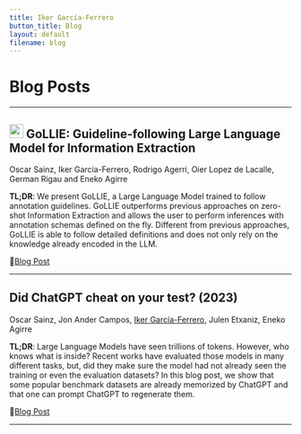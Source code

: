 ```yaml
---
title: Iker García-Ferrero
button_title: Blog
layout: default
filename: blog
--- 
```


# Blog Posts

---

<h2><img src="https://github.com/hitz-zentroa/GoLLIE/blob/main/assets/GoLLIE.png?raw=true" width="25"> GoLLIE: Guideline-following Large Language Model for Information Extraction</h2>
Oscar Sainz, Iker García-Ferrero, Rodrigo Agerri, Oier Lopez de Lacalle, German Rigau and Eneko Agirre

**TL;DR**: We present GoLLIE, a Large Language Model trained to follow annotation guidelines. GoLLIE outperforms previous approaches on zero-shot Information Extraction and allows the user to perform inferences with annotation schemas defined on the fly. Different from previous approaches, GoLLIE is able to follow detailed definitions and does not only rely on the knowledge already encoded in the LLM.

📒[Blog Post](https://hitz-zentroa.github.io/GoLLIE/) 

---


## Did ChatGPT cheat on your test? (2023)
Oscar Sainz, Jon Ander Campos, <ins>Iker García-Ferrero</ins>, Julen Etxaniz, Eneko Agirre  

**TL;DR**: Large Language Models have seen trillions of tokens. However, who knows what is inside? Recent works have evaluated those models in many different tasks, but, did they make sure the model had not already seen the training or even the evaluation datasets? In this blog post, we show that some popular benchmark datasets are already memorized by ChatGPT and that one can prompt ChatGPT to regenerate them.

📒[Blog Post](https://hitz-zentroa.github.io/lm-contamination/blog/) 

---
